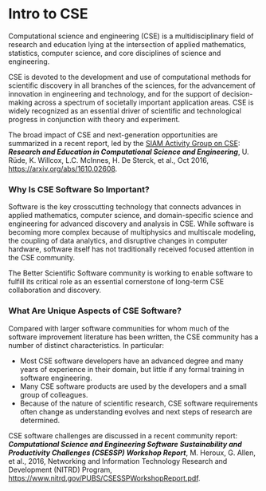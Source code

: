# Intro to CSE
Computational science and engineering (CSE) is a multidisciplinary field of research and education lying at the intersection of applied mathematics, statistics, computer science, and core disciplines of science and engineering.  

CSE is devoted to the development and use of computational methods for scientific discovery in all branches of the sciences, for the advancement of innovation in engineering and technology, and for the support of decision-making across a spectrum of societally important application areas. CSE is widely recognized as an essential driver of scientific and technological progress in conjunction with theory and experiment.  

The broad impact of CSE and next-generation opportunities are summarized in a recent report, led by the [SIAM Activity Group on CSE](https://www.siam.org/activity/cse/): _**Research and Education in Computational Science and Engineering**_, U. Rüde, K. Willcox, L.C. McInnes, H. De Sterck, et al., Oct 2016, https://arxiv.org/abs/1610.02608.

### Why Is CSE Software So Important?
Software is the key crosscutting technology that connects advances in applied mathematics, computer science, and domain-specific science and engineering for advanced discovery and analysis in CSE. While software is becoming more complex because of multiphysics and multiscale modeling, the coupling of data analytics, and disruptive changes in computer hardware, software itself has not traditionally received focused attention in the CSE community.  

The Better Scientific Software community is working to enable software to fulfill its critical role as an essential cornerstone of long-term CSE collaboration and discovery.  

### What Are Unique Aspects of CSE Software?
Compared with larger software communities for whom much of the software improvement literature has been written, the CSE community has a number of distinct characteristics. In particular:
- Most CSE software developers have an advanced degree and many years of experience in their domain, but little if any formal training in software engineering.
- Many CSE software products are used by the developers and a small group of colleagues.
- Because of the nature of scientific research, CSE software requirements often change as understanding evolves and next steps of research are determined.

CSE software challenges are discussed in a recent community report:  _**Computational Science and Engineering Software Sustainability and Productivity Challenges (CSESSP) Workshop Report**_, M. Heroux, G. Allen, et al., 2016, Networking and Information Technology Research and Development (NITRD) Program, https://www.nitrd.gov/PUBS/CSESSPWorkshopReport.pdf.

<!---
BSSw Site: Get Oriented: About CSE
--->
